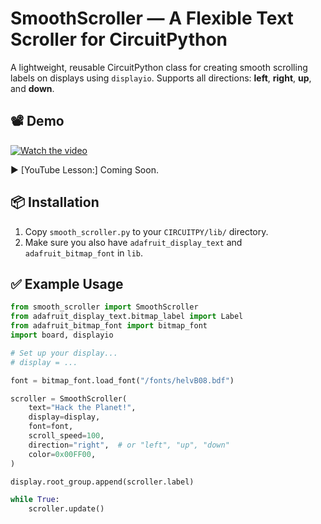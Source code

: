 # SmoothScroller — A Flexible Text Scroller for CircuitPython

A lightweight, reusable CircuitPython class for creating smooth scrolling labels on displays using `displayio`. Supports all directions: **left**, **right**, **up**, and **down**.

## 📽 Demo

[![Watch the video](https://user-images.githubusercontent.com/123456789/your-image.png)](https://youtu.be/-lrJ0fy0xm0?si=9HCbgmnwOycmiC4h)

▶️ [YouTube Lesson:] Coming Soon.

## 📦 Installation

1. Copy `smooth_scroller.py` to your `CIRCUITPY/lib/` directory.
2. Make sure you also have `adafruit_display_text` and `adafruit_bitmap_font` in `lib`.

## ✅ Example Usage

```python
from smooth_scroller import SmoothScroller
from adafruit_display_text.bitmap_label import Label
from adafruit_bitmap_font import bitmap_font
import board, displayio

# Set up your display...
# display = ...

font = bitmap_font.load_font("/fonts/helvB08.bdf")

scroller = SmoothScroller(
    text="Hack the Planet!",
    display=display,
    font=font,
    scroll_speed=100,
    direction="right",  # or "left", "up", "down"
    color=0x00FF00,
)

display.root_group.append(scroller.label)

while True:
    scroller.update()
